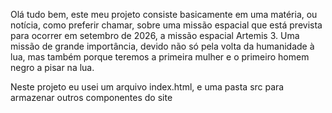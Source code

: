 Olá tudo bem, este meu projeto consiste basicamente em uma matéria, ou notícia, como preferir chamar, sobre uma missão espacial que está prevista para ocorrer em setembro de 2026, a missão espacial Artemis 3. Uma missão de grande importância, devido não só pela volta da humanidade à lua, mas também porque teremos a primeira mulher e o primeiro homem negro a pisar na lua.

Neste projeto eu usei um arquivo index.html, e uma pasta src para armazenar outros componentes do site